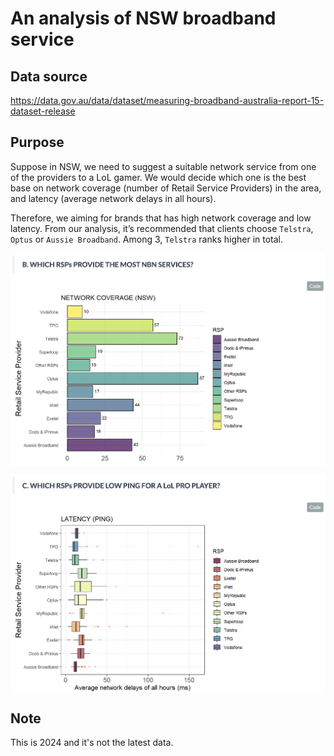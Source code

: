 # An analysis of NSW broadband service

## Data source 
https://data.gov.au/data/dataset/measuring-broadband-australia-report-15-dataset-release

## Purpose
Suppose in NSW, we need to suggest a suitable network service from one of the providers to a LoL gamer.
We would decide which one is the best base on network coverage (number of Retail Service Providers) in the area, and latency (average network delays in all hours).

Therefore, we aiming for brands that has high network coverage and low latency. From our analysis, it’s recommended that clients choose `Telstra`, `Optus` or `Aussie Broadband`. Among 3, `Telstra` ranks higher in total.

<p align='center'>
  <img align='center' src='readme/b.png' width='650'/>
</p>

<p align='center'>
  <img align='center' src='readme/c.png' width='650'/>
</p>

## Note
This is 2024 and it's not the latest data.
